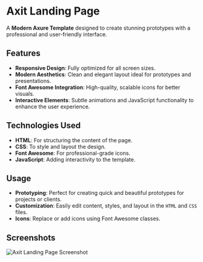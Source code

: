 # Axit Landing Page

A **Modern Axure Template** designed to create stunning prototypes with a professional and user-friendly interface.

## Features

- **Responsive Design**: Fully optimized for all screen sizes.
- **Modern Aesthetics**: Clean and elegant layout ideal for prototypes and presentations.
- **Font Awesome Integration**: High-quality, scalable icons for better visuals.
- **Interactive Elements**: Subtle animations and JavaScript functionality to enhance the user experience.

## Technologies Used

- **HTML**: For structuring the content of the page.
- **CSS**: To style and layout the design.
- **Font Awesome**: For professional-grade icons.
- **JavaScript**: Adding interactivity to the template.

## Usage

- **Prototyping**: Perfect for creating quick and beautiful prototypes for projects or clients.
- **Customization**: Easily edit content, styles, and layout in the `HTML` and `CSS` files.
- **Icons**: Replace or add icons using Font Awesome classes.

## Screenshots

![Axit Landing Page Screenshot](assets/screenshot.png)
